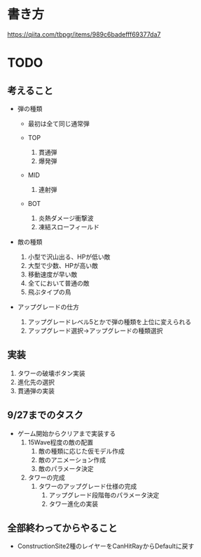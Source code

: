 # 書き方
https://qiita.com/tbpgr/items/989c6badefff69377da7


# TODO

## 考えること
- 弾の種類
    - 最初は全て同じ通常弾

    - TOP
        1. 貫通弾
        1. 爆発弾 
    - MID
        1. 連射弾
    - BOT
        1. 炎熱ダメージ衝撃波
        1. 凍結スローフィールド


- 敵の種類
    1. 小型で沢山出る、HPが低い敵
    1. 大型で少数、HPが高い敵
    1. 移動速度が早い敵
    1. 全てにおいて普通の敵
    1. 飛ぶタイプの鳥


- アップグレードの仕方
    1. アップグレードレベル5とかで弾の種類を上位に変えられる
    1. アップグレード選択→アップグレードの種類選択


## 実装
1. タワーの破壊ボタン実装
1. 進化先の選択
1. 貫通弾の実装


## 9/27までのタスク
- ゲーム開始からクリアまで実装する
    1. 15Wave程度の敵の配置
        1. 敵の種類に応じた仮モデル作成
        1. 敵のアニメーション作成
        1. 敵のパラメータ決定
    1. タワーの完成
        1. タワーのアップグレード仕様の完成
            1. アップグレード段階毎のパラメータ決定
            1. タワー進化の実装


## 全部終わってからやること
- ConstructionSite2種のレイヤーをCanHitRayからDefaultに戻す
